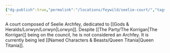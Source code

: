 ```yaml
---
{"dg-publish":true,"permalink":"/locations/feywild/seelie-court/","tags":["Discovered"],"updated":"2025-02-13T18:07:41.524+00:00"}
---
```


A court composed of Seelie Archfey, dedicated to [[Gods & Heralds/Lorwyn/Lorwyn\|Lorwyn]]. Despite [[The Party/The Korrigan\|The Korrigan]] being on the council, he is not considered an Archfey. It is currently being led [[Named Characters & Beasts/Queen Titania\|Queen Titania]].